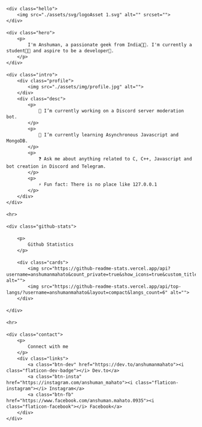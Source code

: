 <link rel="stylesheet" href="./css/styles.css">
<link rel="stylesheet" href="./css/flaticon.css">
<body>

    <div class="hello">
        <img src="./assets/svg/logoAsset 1.svg" alt="" srcset="">
    </div>

    <div class="hero">
        <p>
            I'm Anshuman, a passionate geek from India👨‍💻. I'm currently a student👨‍🎓 and aspire to be a developer🚀.
        </p>
    </div>

    <div class="intro">
        <div class="profile">
            <img src="./assets/img/profile.jpg" alt="">
        </div>
        <div class="desc">
            <p>
                🔭 I’m currently working on a Discord server moderation bot.
            </p>
            <p>
                🌱 I’m currently learning Asynchronous Javascript and MongoDB.
            </p>
            <p>
                ❓ Ask me about anything related to C, C++, Javascript and bot creation in Discord and Telegram.
            </p>
            <p>
                ⚡ Fun fact: There is no place like 127.0.0.1
            </p>
        </div>
    </div>

    <hr>

    <div class="github-stats">

        <p>
            Github Statistics
        </p>

        <div class="cards">
            <img src="https://github-readme-stats.vercel.app/api?username=anshumanmahato&count_private=true&show_icons=true&custom_title=Contributions" alt="">
            <img src="https://github-readme-stats.vercel.app/api/top-langs/?username=anshumanmahato&layout=compact&langs_count=6" alt="">
        </div>

    </div>

    <hr>

    <div class="contact">
        <p>
            Connect with me
        </p>
        <div class="links">
            <a class="btn-dev" href="https://dev.to/anshumanmahato"><i class="flaticon-dev-badge"></i> Dev.to</a>
            <a class="btn-insta" href="https://instagram.com/anshuman_mahato"><i class="flaticon-instagram"></i> Instagram</a>
            <a class="btn-fb" href="https://www.facebook.com/anshuman.mahato.0935"><i class="flaticon-facebook"></i> Facebook</a>
        </div>
    </div>

</body>
</html>